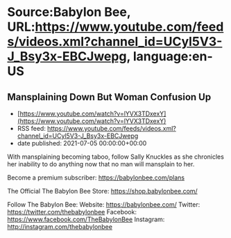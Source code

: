 # Source:Babylon Bee, URL:https://www.youtube.com/feeds/videos.xml?channel_id=UCyl5V3-J_Bsy3x-EBCJwepg, language:en-US

## Mansplaining Down But Woman Confusion Up
 - [https://www.youtube.com/watch?v=lYVX3TDxexY](https://www.youtube.com/watch?v=lYVX3TDxexY)
 - RSS feed: https://www.youtube.com/feeds/videos.xml?channel_id=UCyl5V3-J_Bsy3x-EBCJwepg
 - date published: 2021-07-05 00:00:00+00:00

With mansplaining becoming taboo, follow Sally Knuckles as she chronicles her inability to do anything now that no man will mansplain to her.

Become a premium subscriber:  https://babylonbee.com/plans

The Official The Babylon Bee Store:  https://shop.babylonbee.com/

Follow The Babylon Bee:
Website: https://babylonbee.com/
Twitter: https://twitter.com/thebabylonbee
Facebook: https://www.facebook.com/TheBabylonBee
Instagram: http://instagram.com/thebabylonbee

